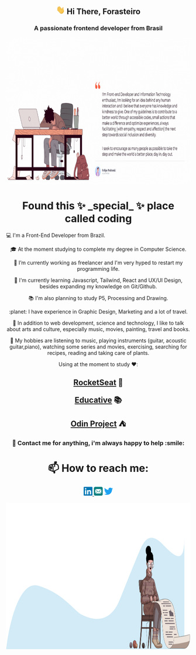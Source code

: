 

<h2 align="center">
 <img src="/assets/hello.gif" width="24" height="24"> Hi There, Forasteiro
</h2>

<h3 align="center">
A passionate frontend developer from Brasil
</h3>

<!-- <h3 align="center">Pronouns: he/him</h3> -->

<align align="center">
<img alt="Working" title="Desk" src="/assets/z.gif" width="800px" height="400" />
</a>


<h1 align="center">
Found this ✨ _special_ ✨ place called coding 
</h1


💻 I'm a Front-End Developer from Brazil.

🎓 At the moment studying to complete my degree in Computer Science.

🔭 I’m currently working as freelancer and I'm very hyped to restart my programming life.

📖 I'm currently learning Javascript, Tailwind, React and UX/UI Design, besides expanding my knowledge on Git/Github.

📚 I'm also planning to study P5, Processing and Drawing.

:planet: I have experience in Graphic Design, Marketing and a lot of travel.

💬 In addition to web development, science and technology, I like to talk about arts and culture, especially music, movies, painting, travel and books.

🎉 My hobbies are listening to music, playing instruments (guitar, acoustic guitar,piano), watching some series and movies, exercising, searching for recipes, reading and taking care of plants.

Using at the moment to study :heart::
<h2 align="center">

<!-- <align align="center">
<img alt="Working" title="Desk" src="/assets/middle1.png" width="1240px" height="500" />
</a> -->

[RocketSeat](https://www.rocketseat.com.br) :rocket:

[Educative](https://educative.com) :books: 

[Odin Project](https://theodinproject.com) :tent:
</h2>
<h3 align="center">
💬 Contact me for anything, i'm always happy to help    :smile:
</h3>
<h1 align="center">
                    📫 How to reach me: 
</h1>



<h3 align="center">
<span >
<a href="https://www.linkedin.com/in/felipe-santos-poch-61226684/">
<img alt="" src="assets/linkedin.svg" width="24x" height="24px"></img>
</a>
<a mailto="fpedruski@icloud.com">
<img alt="" src="assets/email.svg" width="24px" height="24px"/></img>
</a>
<a href="https://twitter.com/Felipe-Pedruski">
<img alt="" src="assets/twitter.svg" width="24px" height="24px"/></img>
</a>

</span>
</h3>



<!-- <h1 align="center">

[![Top Langs](https://github-readme-stats.vercel.app/api/top-langs/?username=fpedruski&layout=compact)](https://github.com/anuraghazra/github-readme-stats)

</h1> -->

<align align="center">
<img alt="Working" title="Desk" src="/assets/bottom01.png" width="800px" height="400" />
</a>


